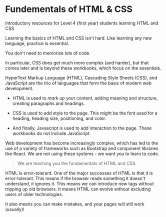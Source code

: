 # Fundementals of HTML & CSS
Introductory resources for Level 4 (first year) students learning HTML and CSS

Learning the basics of HTML and CSS isn't hard. Like learning any new language, practice is essential.

You don't need to memorize lots of code.

In particular, CSS does get much more complex (and harder), but that comes later and is beyond these workbooks, which focus on the essentials.

HyperText Markup Language (HTML), Cascading Style Sheets (CSS), and JavaScript are the trio of languages that form the basis of modern web development.

- HTML is used to *mark up* your content, adding meaning and structure, creating paragraphs and headings.

- CSS is used to add style to the page. This might be the font used for a heading, heading size, positioning, and color.

- And finally, Javascript is used to add interaction to the page. These workbooks do not include JavaScript.

Web development has become increasingly complex, which has led to the use of a variety of frameworks such as Bootstrap and component libraries like React. We are not using these systems - we want you to learn to code.

>We are teaching you the fundamentals of HTML and CSS. 

HTML is error-tolerant. One of the major successes of HTML is that it is error-tolerant. This means if the browser reads something it doesn't understand, it ignores it. This means we can introduce new tags without tripping up old browsers. It means HTML can evolve without excluding users of older technologies.

It also means you can make mistakes, and your pages will still work (usually)!
